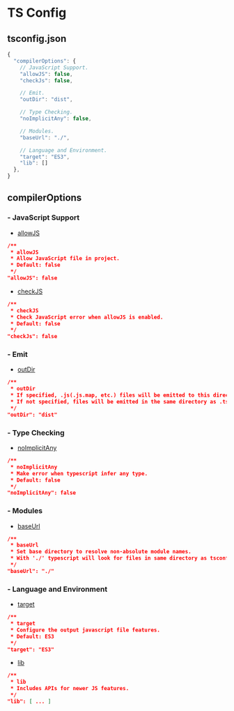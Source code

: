TS Config
=========

tsconfig.json
-------------

```typescript
{
  "compilerOptions": {
    // JavaScript Support.
    "allowJS": false,
    "checkJs": false,

    // Emit.
    "outDir": "dist",

    // Type Checking.
    "noImplicitAny": false,

    // Modules.
    "baseUrl": "./",

    // Language and Environment.
    "target": "ES3",
    "lib": []
  },
}
```

compilerOptions
---------------

### - JavaScript Support

- [allowJS](https://www.typescriptlang.org/tsconfig#allowJs)
```json
/**
 * allowJS
 * Allow JavaScript file in project.
 * Default: false
 */
"allowJS": false
```
- [checkJS](https://www.typescriptlang.org/tsconfig#checkJs)
```json
/**
 * checkJS
 * Check JavaScript error when allowJS is enabled.
 * Default: false
 */
"checkJs": false
```

### - Emit

- [outDir](https://www.typescriptlang.org/tsconfig#outDir)
```json
/**
 * outDir
 * If specified, .js(.js.map, etc.) files will be emitted to this directory.
 * If not specified, files will be emitted in the same directory as .ts files.
 */
"outDir": "dist"
```

### - Type Checking

- [noImplicitAny](https://www.typescriptlang.org/tsconfig#noImplicitAny)
```json
/**
 * noImplicitAny
 * Make error when typescript infer any type.
 * Default: false
 */
"noImplicitAny": false
```

### - Modules

- [baseUrl](https://www.typescriptlang.org/tsconfig#baseUrl)
```json
/**
 * baseUrl
 * Set base directory to resolve non-absolute module names.
 * With './' typescript will look for files in same directory as tsconfig.json.
 */
"baseUrl": "./"
```

### - Language and Environment

- [target](https://www.typescriptlang.org/tsconfig#target)
```json
/**
 * target
 * Configure the output javascript file features.
 * Default: ES3
 */
"target": "ES3"
```
- [lib](https://www.typescriptlang.org/tsconfig#lib)
```json
/**
 * lib
 * Includes APIs for newer JS features.
 */
"lib": [ ... ]
```